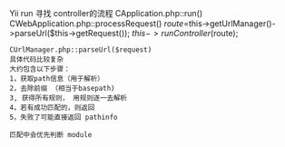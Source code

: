 Yii run 寻找 controller的流程
	CApplication.php::run()
	CWebApplication.php::processRequest()
		$route=$this->getUrlManager()->parseUrl($this->getRequest());
		$this->runController($route);

	CUrlManager.php::parseUrl($request)
	具体代码比较复杂
	大约包含以下步骤：
	1，获取path信息（用于解析）
	2，去除前缀 （相当于basepath)
	3, 获得所有规则， 用规则逐一去解析
	4，若有成功匹配的，则返回
	5，失败了可能直接返回 pathinfo

    匹配中会优先判断 module 

